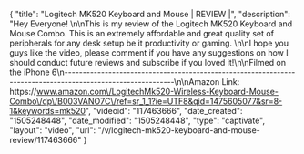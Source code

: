 {
    "title": "Logitech MK520 Keyboard and Mouse | REVIEW |",
    "description": "Hey Everyone!  \n\nThis is my review of the Logitech MK520 Keyboard and Mouse Combo. This is an extremely affordable and great quality set of peripherals for any desk setup be it productivity or gaming. \n\nI hope you guys like the video, please comment if you have any suggestions on how I should conduct future reviews and subscribe if you loved it!\n\nFilmed on the iPhone 6\n------------------------------------------------------------------------------------------------------------\n\nAmazon Link: https:\/\/www.amazon.com\/LogitechMk520-Wireless-Keyboard-Mouse-Combo\/dp\/B003VANO7C\/ref=sr_1_1?ie=UTF8&qid=1475605077&sr=8-1&keywords=mk520",
    "videoid": "117463666",
    "date_created": "1505248448",
    "date_modified": "1505248448",
    "type": "captivate",
    "layout": "video",
    "url": "\/v\/logitech-mk520-keyboard-and-mouse-review\/117463666"
}